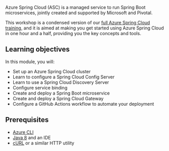 Azure Spring Cloud (ASC) is a managed service to run Spring Boot microservices, jointly created and supported by Microsoft and Pivotal.

This workshop is a condensed version of our [full Azure Spring Cloud training](https://github.com/microsoft/azure-spring-cloud-training), and it is aimed at making you get started using Azure Spring Cloud in one hour and a half, providing you the key concepts and tools.

## Learning objectives

In this module, you will:

* Set up an Azure Spring Cloud cluster
* Learn to configure a Spring Cloud Config Server
* Learn to use a Spring Cloud Discovery Server
* Configure service binding
* Create and deploy a Spring Boot microservice
* Create and deploy a Spring Cloud Gateway
* Configure a GitHub Actions workflow to automate your deployment

## Prerequisites

 - [Azure CLI](https://docs.microsoft.com/cli/azure/install-azure-cli?view=azure-cli-latest&WT.mc_id=azurespringcloud-mslearn-judubois)
 - [Java 8](https://www.azul.com/downloads/zulu-community/?architecture=x86-64-bit&package=jdk) and an IDE
 - [cURL](https://curl.haxx.se/) or a similar HTTP utility
